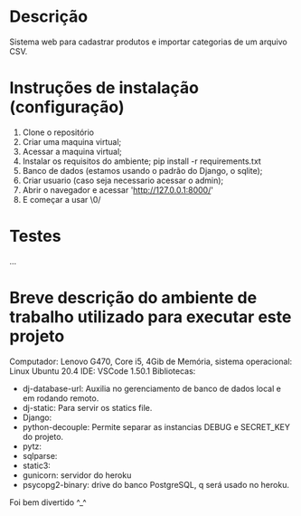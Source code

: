 # Descrição
Sistema web para cadastrar produtos e importar categorias de um arquivo CSV.


# Instruções de instalação (configuração)
1. Clone o repositório
1. Criar uma maquina virtual;
2. Acessar a maquina virtual;
3. Instalar os requisitos do ambiente;
    pip install -r requirements.txt
4. Banco de dados (estamos usando o padrão do Django, o sqlite);
5. Criar usuario (caso seja necessario acessar o admin);
6. Abrir o navegador e acessar 'http://127.0.0.1:8000/'
7. E começar a usar \0/


# Testes
...

# Breve descrição do ambiente de trabalho utilizado para executar este projeto

Computador: Lenovo G470, Core i5, 4Gib de Memória, 
sistema operacional: Linux Ubuntu 20.4
IDE: VSCode 1.50.1
Bibliotecas: 
 - dj-database-url: Auxilia no gerenciamento de banco de dados local e em rodando remoto.
 - dj-static: Para servir os statics file.
 - Django:
 - python-decouple: Permite separar as instancias DEBUG e SECRET_KEY do projeto.
 - pytz:
 - sqlparse:
 - static3:
 - gunicorn: servidor do heroku
 - psycopg2-binary: drive do banco PostgreSQL, q será usado no heroku.



Foi bem divertido ^_^